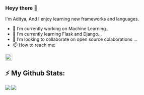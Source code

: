 ### Heyy there 👋
I'm Aditya, And I enjoy learning new frameworks and languages.

- 🔭 I’m currently working on Machine Learning..
- 🌱 I’m currently learning Flask and Django...
- 👯 I’m looking to collaborate on open source colaborations ...
- 📫 How to reach me:
<p align="left">
<a href= "www.linkedin.com/in/aditya-desale-2a444019b" target="_blank" rel="noopener noreferrer"><img align="left" alt="LinkedIn" width="22px" src="https://cdn.jsdelivr.net/npm/simple-icons@v3/icons/linkedin.svg"/></a>
</p>

<br />


## :zap: My Github Stats:

<!--
![GitHub stats](https://readme-stats-cfgj2cxdy.vercel.app/api?username=CharalambosIoannou&count_private=true&show_icons=true&theme=tokyonight)
![Top Langs](https://readme-stats-cfgj2cxdy.vercel.app/api/top-langs/?username=CharalambosIoannou&hide=php&theme=tokyonight)
-->
<div>
<a href="https://readme-stats-cfgj2cxdy.vercel.app/api?username=CharalambosIoannou&count_private=true&show_icons=true&theme=default">
  <img  align="left" src="https://readme-stats-cfgj2cxdy.vercel.app/api?username=DesaleAditya&count_private=true&show_icons=true&theme=default" />
</a>
<a href="https://readme-stats-cfgj2cxdy.vercel.app/api/top-langs/?username=CharalambosIoannou&hide=php&theme=tokyonight">
  <img align="left" src="https://readme-stats-cfgj2cxdy.vercel.app/api/top-langs/?username=DesaleAditya&hide=php&theme=default" />
</a>
</div>
